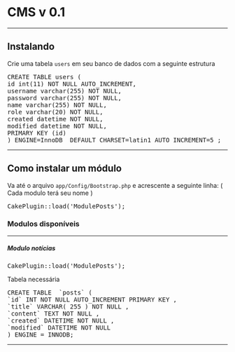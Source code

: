 # CMS v 0.1
---

## Instalando
Crie uma tabela `users` em seu banco de dados com a seguinte estrutura
<pre>
CREATE TABLE users (
id int(11) NOT NULL AUTO_INCREMENT,
username varchar(255) NOT NULL,
password varchar(255) NOT NULL,
name varchar(255) NOT NULL,
role varchar(20) NOT NULL,
created datetime NOT NULL,
modified datetime NOT NULL,
PRIMARY KEY (id)
) ENGINE=InnoDB  DEFAULT CHARSET=latin1 AUTO_INCREMENT=5 ;
</pre>

---

## Como instalar um módulo
Va até o arquivo `app/Config/Bootstrap.php` e acrescente a seguinte linha: ( Cada modulo terá seu nome )
<pre>CakePlugin::load('ModulePosts');</pre>


### Modulos disponíveis
---
##### Modulo notícias
<pre>CakePlugin::load('ModulePosts');</pre>
Tabela necessária

<pre>
CREATE TABLE  `posts` (
`id` INT NOT NULL AUTO_INCREMENT PRIMARY KEY ,
`title` VARCHAR( 255 ) NOT NULL ,
`content` TEXT NOT NULL ,
`created` DATETIME NOT NULL ,
`modified` DATETIME NOT NULL
) ENGINE = INNODB;
</pre>

---
